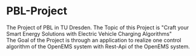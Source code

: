 # PBL-Project
The Project of PBL in TU Dresden. The Topic of this Project is "Craft your Smart Energy Solutions with Electric Vehicle Charging Algorithms"  
The Goal of the Project is through an application to realize one control algorithm of the OpenEMS system with Rest-Api of the OpenEMS system.
